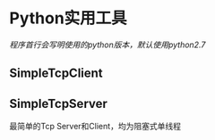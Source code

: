 # Python实用工具

*程序首行会写明使用的python版本，默认使用python2.7*

## SimpleTcpClient
## SimpleTcpServer

最简单的Tcp Server和Client，均为阻塞式单线程

